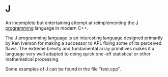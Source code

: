 J
=

An incomplete but entertaining attempt at reimplementing the [J programming](http://www.jsoftware.com/)
language in modern C++. 

The J programming language is an interesting language designed primarily by Ken Iverson for making a successor
to APL fixing some of its perceived flaws. The extreme brevity and fundamental array primitives
makes it a language very well adapted to doing quick one-off statistical or other mathematical processing.

Some examples of J can be found in the file "test.cpp".

